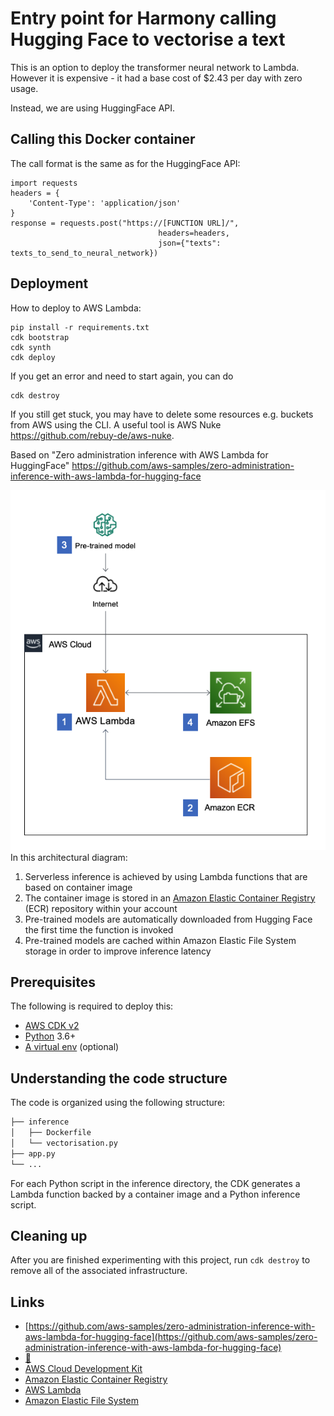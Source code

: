 # Entry point for Harmony calling Hugging Face to vectorise a text

This is an option to deploy the transformer neural network to Lambda. However it is expensive - it had a base cost of $2.43 per day with zero usage.

Instead, we are using HuggingFace API.

## Calling this Docker container

The call format is the same as for the HuggingFace API:

```
import requests
headers = {
    'Content-Type': 'application/json'
}
response = requests.post("https://[FUNCTION URL]/",
                                 headers=headers,
                                 json={"texts": texts_to_send_to_neural_network})
```

## Deployment

How to deploy to AWS Lambda:

```
pip install -r requirements.txt
cdk bootstrap
cdk synth
cdk deploy
```

If you get an error and need to start again, you can do

```
cdk destroy
```

If you still get stuck, you may have to delete some resources e.g. buckets from AWS using the CLI. A useful tool is AWS Nuke https://github.com/rebuy-de/aws-nuke.

Based on "Zero administration inference with AWS Lambda for HuggingFace" https://github.com/aws-samples/zero-administration-inference-with-aws-lambda-for-hugging-face

![Architecture diagram](serverless-hugging-face.png)
In this architectural diagram:
1.  Serverless inference is achieved by using Lambda functions that are
    based on container image
2.  The container image is stored in an [Amazon Elastic Container
    Registry](https://aws.amazon.com/ecr/) (ECR) repository within your
    account
3.  Pre-trained models are automatically downloaded from Hugging Face
    the first time the function is invoked
4.  Pre-trained models are cached within Amazon Elastic File System
    storage in order to improve inference latency

## Prerequisites
The following is required to deploy this:
-   [AWS CDK v2](https://docs.aws.amazon.com/cdk/latest/guide/getting_started.html)
-   [Python](https://www.python.org/) 3.6+
-   [A virtual env](https://docs.python.org/3/library/venv.html#module-venv) (optional)

## Understanding the code structure
The code is organized using the following structure:
```bash
├── inference
│   ├── Dockerfile
│   └── vectorisation.py
├── app.py
└── ...
```

For each Python script in the inference directory, the CDK generates a
Lambda function backed by a container image and a Python inference
script.

## Cleaning up
After you are finished experimenting with this project, run ```cdk destroy``` to remove all of the associated infrastructure.

## Links
- [https://github.com/aws-samples/zero-administration-inference-with-aws-lambda-for-hugging-face](https://github.com/aws-samples/zero-administration-inference-with-aws-lambda-for-hugging-face)
- [:hugs:](https://huggingface.co)
- [AWS Cloud Development Kit](https://aws.amazon.com/cdk/)
- [Amazon Elastic Container Registry](https://aws.amazon.com/ecr/)
- [AWS Lambda](https://aws.amazon.com/lambda/)
- [Amazon Elastic File System](https://aws.amazon.com/efs/)
